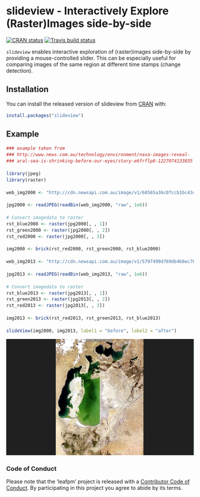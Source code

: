 
<!-- README.md is generated from README.Rmd. Please edit that file -->

# slideview - Interactively Explore (Raster)Images side-by-side

[![CRAN
status](https://www.r-pkg.org/badges/version/cubeview)](https://cran.r-project.org/package=slideview)
[![Travis build
status](https://travis-ci.org/r-spatial/cubeview.svg?branch=master)](https://travis-ci.org/r-spatial/slideview)

`slideview` enables interactive exploration of (raster)images
side-by-side by providing a mouse-controlled slider. This can be
especially useful for comparing images of the same region at different
time stamps (change detection).

## Installation

You can install the released version of slideview from
[CRAN](https://CRAN.R-project.org) with:

``` r
install.packages("slideview")
```

## Example

``` r
### example taken from
### http://www.news.com.au/technology/environment/nasa-images-reveal-
### aral-sea-is-shrinking-before-our-eyes/story-e6frflp0-1227074133835

library(jpeg)
library(raster)

web_img2000 <- "http://cdn.newsapi.com.au/image/v1/68565a36c0fccb1bc43c09d96e8fb029"

jpg2000 <- readJPEG(readBin(web_img2000, "raw", 1e6))

# Convert imagedata to raster
rst_blue2000 <- raster(jpg2000[, , 1])
rst_green2000 <- raster(jpg2000[, , 2])
rst_red2000 <- raster(jpg2000[, , 3])

img2000 <- brick(rst_red2000, rst_green2000, rst_blue2000)

web_img2013 <- "http://cdn.newsapi.com.au/image/v1/5707499d769db4b8ec76e8df61933f2a"

jpg2013 <- readJPEG(readBin(web_img2013, "raw", 1e6))

# Convert imagedata to raster
rst_blue2013 <- raster(jpg2013[, , 1])
rst_green2013 <- raster(jpg2013[, , 2])
rst_red2013 <- raster(jpg2013[, , 3])

img2013 <- brick(rst_red2013, rst_green2013, rst_blue2013)

slideView(img2000, img2013, label1 = "before", label2 = "after")
```

![](man/figures/README-aral_slide.png)

### Code of Conduct

Please note that the ‘leafpm’ project is released with a [Contributor
Code of Conduct](CODE_OF_CONDUCT.md). By participating in this project
you agree to abide by its terms.

